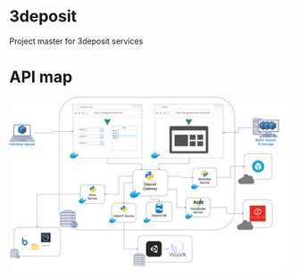 # 3deposit
Project master for 3deposit services

# API map
![3deposit](https://github.com/Grainger-Engineering-Library/3deposit/blob/master/docs/3deposit.png)